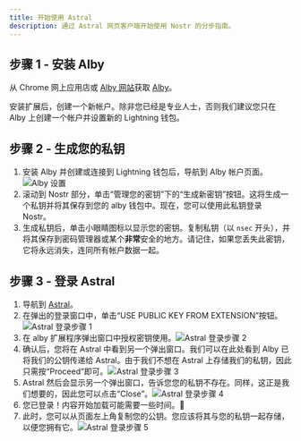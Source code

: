 ```yaml
---
title: 开始使用 Astral
description: 通过 Astral 网页客户端开始使用 Nostr 的分步指南。
---
```


## 步骤 1 - 安装 Alby

从 Chrome 网上应用店或 [Alby 网站](https://getalby.com/)获取 [Alby](https://chrome.google.com/webstore/detail/alby-bitcoin-lightning-wa/iokeahhehimjnekafflcihljlcjccdbe)。

安装扩展后，创建一个新帐户。除非您已经是专业人士，否则我们建议您只在 Alby 上创建一个帐户并设置新的 Lightning 钱包。

## 步骤 2 - 生成您的私钥

1. 安装 Alby 并创建或连接到 Lightning 钱包后，导航到 Alby 帐户页面。![Alby 设置](/images/alby-accounts.webp)
2. 滚动到 Nostr 部分，单击“管理您的密钥”下的“生成新密钥”按钮。这将生成一个私钥并将其保存到您的 alby 钱包中。现在，您可以使用此私钥登录 Nostr。
3. 生成私钥后，单击小眼睛图标以显示您的密钥。复制私钥（以 `nsec` 开头），并将其保存到密码管理器或某个**非常**安全的地方。请记住，如果您丢失此密钥，它将永远消失，连同所有帐户数据一起。

## 步骤 3 - 登录 Astral

1. 导航到 [Astral](https://astral.ninja)。
2. 在弹出的登录窗口中，单击“USE PUBLIC KEY FROM EXTENSION”按钮。![Astral 登录步骤 1](/images/astral-login.webp)
3. 在 alby 扩展程序弹出窗口中授权密钥使用。![Astral 登录步骤 2](/images/astral-login2.webp)
4. 确认后，您将在 Astral 中看到另一个弹出窗口。我们可以在此处看到 Alby 已将我们的公钥传递给 Astral。由于我们不想在 Astral 上存储我们的私钥，因此只需按“Proceed”即可。![Astral 登录步骤 3](/images/astral-login3.webp)
5. Astral 然后会显示另一个弹出窗口，告诉您您的私钥不存在。同样，这正是我们想要的，因此您可以点击“Close”。![Astral 登录步骤 4](/images/astral-login4.webp)
6. 您已登录！内容开始加载可能需要一些时间。🤙
7. 此时，您可以从页面左上角复制您的公钥。您应该将其与您的私钥一起存储，以便您拥有它。![Astral 登录步骤 5](/images/astral-login5.webp)
